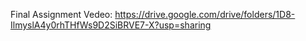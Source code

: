 

Final Assignment Vedeo:
https://drive.google.com/drive/folders/1D8-IlmyslA4y0rhTHfWs9D2SiBRVE7-X?usp=sharing